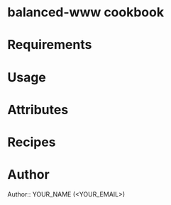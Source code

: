 # balanced-www cookbook

# Requirements

# Usage

# Attributes

# Recipes

# Author

Author:: YOUR_NAME (<YOUR_EMAIL>)

